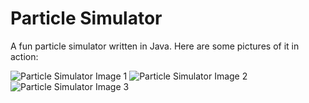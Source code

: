 # Particle Simulator
A fun particle simulator written in Java. Here are some pictures of it in action:

![Particle Simulator Image 1](https://howardhalim.com/projects/Larger%201.png)
![Particle Simulator Image 2](https://howardhalim.com/projects/Particle%20Simulator%202.png)
![Particle Simulator Image 3](https://howardhalim.com/projects/ParticleSimulator3-1.png)

